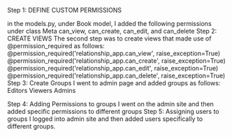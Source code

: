 Step 1: DEFINE CUSTOM PERMISSIONS

in the models.py, under Book model, I added the following permissions under class Meta
can_view, can_create, can_edit, and can_delete
Step 2: CREATE VIEWS 
The second step was to create views that made use of @permission_required as follows:
@permission_required('relationship_app.can_view', raise_exception=True)
@permission_required('relationship_app.can_create', raise_exception=True)
@permission_required('relationship_app.can_edit', raise_exception=True)
@permission_required('relationship_app.can_delete', raise_exception=True)
Step 3: Create Groups
I went to admin page and added groups as follows:
Editors
Viewers
Admins

Step 4: Adding Permissions to groups
I went on the admin site and then added specific permissions to different groups
Step 5: Assigning users to groups
I logged into admin site and then added users specifically to different groups.